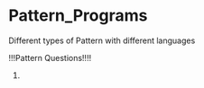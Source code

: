 # Pattern_Programs
Different types of Pattern with different languages

!!!Pattern Questions!!!!

1.

